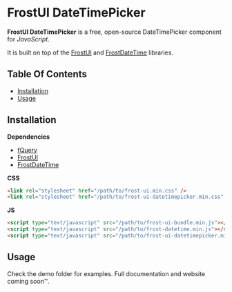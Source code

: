 # FrostUI DateTimePicker

**FrostUI DateTimePicker** is a free, open-source DateTimePicker component for *JavaScript*.

It is built on top of the [FrostUI](https://github.com/elusivecodes/FrostUI) and [FrostDateTime](https://github.com/elusivecodes/FrostDateTime) libraries.


## Table Of Contents
- [Installation](#installation)
- [Usage](#usage)



## Installation

**Dependencies**

- [fQuery](https://github.com/elusivecodes/fQuery)
- [FrostUI](https://github.com/elusivecodes/FrostUI)
- [FrostDateTime](https://github.com/elusivecodes/FrostDateTime)

**CSS**

```html
<link rel="stylesheet" href="/path/to/frost-ui.min.css" />
<link rel="stylesheet" href="/path/to/frost-ui-datetimepicker.min.css" />
```

**JS**

```html
<script type="text/javascript" src="/path/to/frost-ui-bundle.min.js"></script>
<script type="text/javascript" src="/path/to/frost-datetime.min.js"></script>
<script type="text/javascript" src="/path/to/frost-ui-datetimepicker.min.js"></script>
```


## Usage

Check the demo folder for examples. Full documentation and website coming soon™.